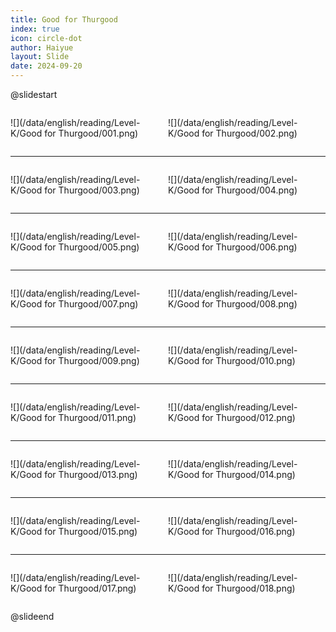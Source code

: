 ```yaml
---
title: Good for Thurgood
index: true
icon: circle-dot
author: Haiyue
layout: Slide
date: 2024-09-20
---
```

 
@slidestart

<div style="display:flex">
<div style="flex:1">

![](/data/english/reading/Level-K/Good for Thurgood/001.png)
</div>
<div style="flex:1">

![](/data/english/reading/Level-K/Good for Thurgood/002.png)
</div>
</div>

---

<div style="display:flex">
<div style="flex:1">

![](/data/english/reading/Level-K/Good for Thurgood/003.png)
</div>
<div style="flex:1">

![](/data/english/reading/Level-K/Good for Thurgood/004.png)
</div>
</div>

---

<div style="display:flex">
<div style="flex:1">

![](/data/english/reading/Level-K/Good for Thurgood/005.png)
</div>
<div style="flex:1">

![](/data/english/reading/Level-K/Good for Thurgood/006.png)
</div>
</div>

---

<div style="display:flex">
<div style="flex:1">

![](/data/english/reading/Level-K/Good for Thurgood/007.png)
</div>
<div style="flex:1">

![](/data/english/reading/Level-K/Good for Thurgood/008.png)
</div>
</div>

---

<div style="display:flex">
<div style="flex:1">

![](/data/english/reading/Level-K/Good for Thurgood/009.png)
</div>
<div style="flex:1">

![](/data/english/reading/Level-K/Good for Thurgood/010.png)
</div>
</div>

---

<div style="display:flex">
<div style="flex:1">

![](/data/english/reading/Level-K/Good for Thurgood/011.png)
</div>
<div style="flex:1">

![](/data/english/reading/Level-K/Good for Thurgood/012.png)
</div>
</div>

---

<div style="display:flex">
<div style="flex:1">

![](/data/english/reading/Level-K/Good for Thurgood/013.png)
</div>
<div style="flex:1">

![](/data/english/reading/Level-K/Good for Thurgood/014.png)
</div>
</div>

---

<div style="display:flex">
<div style="flex:1">

![](/data/english/reading/Level-K/Good for Thurgood/015.png)
</div>
<div style="flex:1">

![](/data/english/reading/Level-K/Good for Thurgood/016.png)
</div>
</div>

---

<div style="display:flex">
<div style="flex:1">

![](/data/english/reading/Level-K/Good for Thurgood/017.png)
</div>
<div style="flex:1">

![](/data/english/reading/Level-K/Good for Thurgood/018.png)
</div>
</div>

@slideend